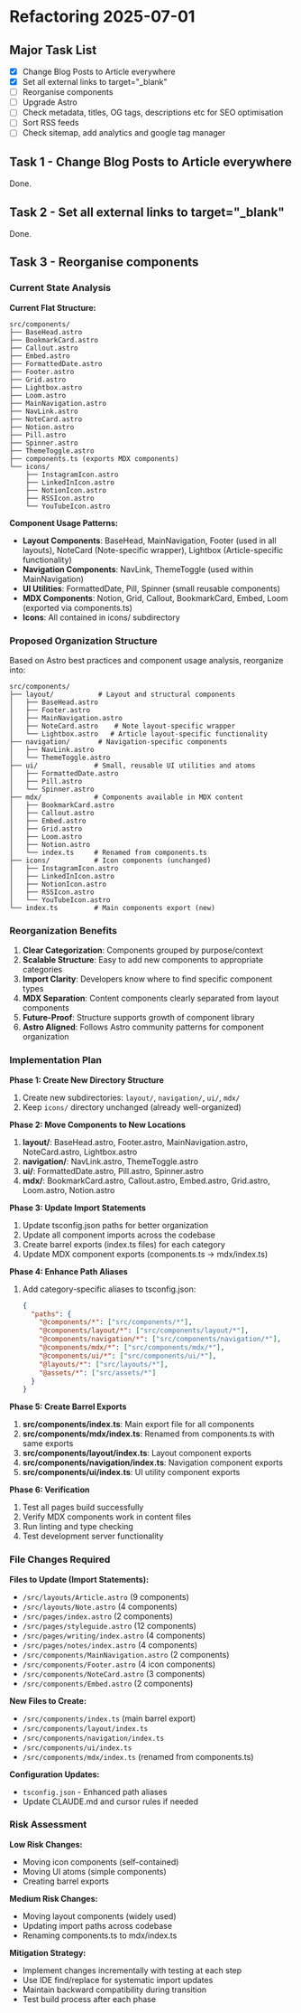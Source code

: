 # Refactoring 2025-07-01

## Major Task List

- [x] Change Blog Posts to Article everywhere
- [x] Set all external links to target="\_blank"
- [ ] Reorganise components
- [ ] Upgrade Astro
- [ ] Check metadata, titles, OG tags, descriptions etc for SEO optimisation
- [ ] Sort RSS feeds
- [ ] Check sitemap, add analytics and google tag manager

## Task 1 - Change Blog Posts to Article everywhere

Done.

## Task 2 - Set all external links to target="\_blank"

Done.

## Task 3 - Reorganise components

### Current State Analysis

**Current Flat Structure:**
```
src/components/
├── BaseHead.astro
├── BookmarkCard.astro  
├── Callout.astro
├── Embed.astro
├── FormattedDate.astro
├── Footer.astro
├── Grid.astro
├── Lightbox.astro
├── Loom.astro
├── MainNavigation.astro
├── NavLink.astro
├── NoteCard.astro
├── Notion.astro
├── Pill.astro
├── Spinner.astro
├── ThemeToggle.astro
├── components.ts (exports MDX components)
└── icons/
    ├── InstagramIcon.astro
    ├── LinkedInIcon.astro
    ├── NotionIcon.astro
    ├── RSSIcon.astro
    └── YouTubeIcon.astro
```

**Component Usage Patterns:**
- **Layout Components**: BaseHead, MainNavigation, Footer (used in all layouts), NoteCard (Note-specific wrapper), Lightbox (Article-specific functionality)
- **Navigation Components**: NavLink, ThemeToggle (used within MainNavigation)
- **UI Utilities**: FormattedDate, Pill, Spinner (small reusable components)
- **MDX Components**: Notion, Grid, Callout, BookmarkCard, Embed, Loom (exported via components.ts)
- **Icons**: All contained in icons/ subdirectory

### Proposed Organization Structure

Based on Astro best practices and component usage analysis, reorganize into:

```
src/components/
├── layout/           # Layout and structural components
│   ├── BaseHead.astro
│   ├── Footer.astro
│   ├── MainNavigation.astro
│   ├── NoteCard.astro    # Note layout-specific wrapper
│   └── Lightbox.astro   # Article layout-specific functionality
├── navigation/       # Navigation-specific components  
│   ├── NavLink.astro
│   └── ThemeToggle.astro
├── ui/              # Small, reusable UI utilities and atoms
│   ├── FormattedDate.astro
│   ├── Pill.astro
│   └── Spinner.astro
├── mdx/             # Components available in MDX content
│   ├── BookmarkCard.astro
│   ├── Callout.astro
│   ├── Embed.astro
│   ├── Grid.astro
│   ├── Loom.astro
│   ├── Notion.astro
│   └── index.ts     # Renamed from components.ts
├── icons/           # Icon components (unchanged)
│   ├── InstagramIcon.astro
│   ├── LinkedInIcon.astro
│   ├── NotionIcon.astro
│   ├── RSSIcon.astro
│   └── YouTubeIcon.astro
└── index.ts         # Main components export (new)
```

### Reorganization Benefits

1. **Clear Categorization**: Components grouped by purpose/context
2. **Scalable Structure**: Easy to add new components to appropriate categories
3. **Import Clarity**: Developers know where to find specific component types
4. **MDX Separation**: Content components clearly separated from layout components
5. **Future-Proof**: Structure supports growth of component library
6. **Astro Aligned**: Follows Astro community patterns for component organization

### Implementation Plan

**Phase 1: Create New Directory Structure**
1. Create new subdirectories: `layout/`, `navigation/`, `ui/`, `mdx/`
2. Keep `icons/` directory unchanged (already well-organized)

**Phase 2: Move Components to New Locations**
1. **layout/**: BaseHead.astro, Footer.astro, MainNavigation.astro, NoteCard.astro, Lightbox.astro
2. **navigation/**: NavLink.astro, ThemeToggle.astro  
3. **ui/**: FormattedDate.astro, Pill.astro, Spinner.astro
4. **mdx/**: BookmarkCard.astro, Callout.astro, Embed.astro, Grid.astro, Loom.astro, Notion.astro

**Phase 3: Update Import Statements**  
1. Update tsconfig.json paths for better organization
2. Update all component imports across the codebase
3. Create barrel exports (index.ts files) for each category
4. Update MDX component exports (components.ts → mdx/index.ts)

**Phase 4: Enhance Path Aliases**
1. Add category-specific aliases to tsconfig.json:
   ```json
   {
     "paths": {
       "@components/*": ["src/components/*"],
       "@components/layout/*": ["src/components/layout/*"],
       "@components/navigation/*": ["src/components/navigation/*"],
       "@components/mdx/*": ["src/components/mdx/*"],
       "@components/ui/*": ["src/components/ui/*"],
       "@layouts/*": ["src/layouts/*"],
       "@assets/*": ["src/assets/*"]
     }
   }
   ```

**Phase 5: Create Barrel Exports**
1. **src/components/index.ts**: Main export file for all components
2. **src/components/mdx/index.ts**: Renamed from components.ts with same exports  
3. **src/components/layout/index.ts**: Layout component exports
4. **src/components/navigation/index.ts**: Navigation component exports
5. **src/components/ui/index.ts**: UI utility component exports

**Phase 6: Verification**
1. Test all pages build successfully
2. Verify MDX components work in content files
3. Run linting and type checking
4. Test development server functionality

### File Changes Required

**Files to Update (Import Statements):**
- `/src/layouts/Article.astro` (9 components)
- `/src/layouts/Note.astro` (4 components)  
- `/src/pages/index.astro` (2 components)
- `/src/pages/styleguide.astro` (12 components)
- `/src/pages/writing/index.astro` (4 components)
- `/src/pages/notes/index.astro` (4 components)
- `/src/components/MainNavigation.astro` (2 components)
- `/src/components/Footer.astro` (4 icon components)
- `/src/components/NoteCard.astro` (3 components)
- `/src/components/Embed.astro` (2 components)

**New Files to Create:**
- `/src/components/index.ts` (main barrel export)
- `/src/components/layout/index.ts`
- `/src/components/navigation/index.ts`  
- `/src/components/ui/index.ts`
- `/src/components/mdx/index.ts` (renamed from components.ts)

**Configuration Updates:**
- `tsconfig.json` - Enhanced path aliases
- Update CLAUDE.md and cursor rules if needed

### Risk Assessment

**Low Risk Changes:**
- Moving icon components (self-contained)
- Moving UI atoms (simple components)
- Creating barrel exports

**Medium Risk Changes:**  
- Moving layout components (widely used)
- Updating import paths across codebase
- Renaming components.ts to mdx/index.ts

**Mitigation Strategy:**
- Implement changes incrementally with testing at each step
- Use IDE find/replace for systematic import updates
- Maintain backward compatibility during transition
- Test build process after each phase
